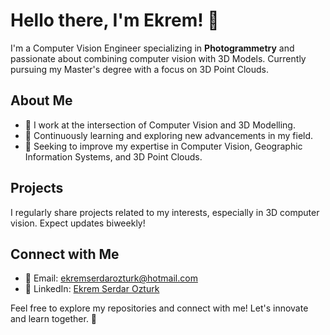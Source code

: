 # Hello there, I'm Ekrem! 👋

I'm a Computer Vision Engineer specializing in **Photogrammetry** and passionate about combining computer vision with 3D Models. Currently pursuing my Master's degree with a focus on 3D Point Clouds.

## About Me

- 👀 I work at the intersection of Computer Vision and 3D Modelling.
- 🌱 Continuously learning and exploring new advancements in my field.
- 💞️ Seeking to improve my expertise in Computer Vision, Geographic Information Systems, and 3D Point Clouds.

## Projects

I regularly share projects related to my interests, especially in 3D computer vision. Expect updates biweekly!

## Connect with Me

- 📧 Email: ekremserdarozturk@hotmail.com
- 🔗 LinkedIn: [Ekrem Serdar Ozturk](https://www.linkedin.com/in/ekremserdarozturk/)

Feel free to explore my repositories and connect with me! Let's innovate and learn together. 🚀


<!---
ekrrems/ekrrems is a ✨ special ✨ repository because its `README.md` (this file) appears on your GitHub profile.
You can click the Preview link to take a look at your changes.
--->
